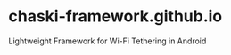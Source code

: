 chaski-framework.github.io
==========================

Lightweight Framework for Wi-Fi Tethering in Android
